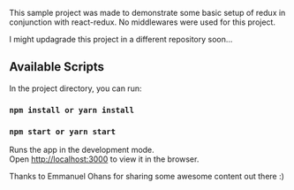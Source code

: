 This sample project was made to demonstrate some basic setup of redux in conjunction with react-redux. No middlewares were used for this project. 

I might updagrade this project in a different repository soon...

## Available Scripts

In the project directory, you can run:

### `npm install or yarn install`
### `npm start or yarn start`

Runs the app in the development mode.<br>
Open [http://localhost:3000](http://localhost:3000) to view it in the browser.

Thanks to Emmanuel Ohans for sharing some awesome content out there :)
